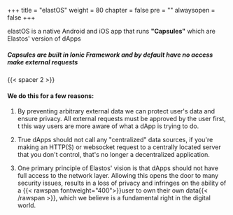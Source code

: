 

+++
title = "elastOS"
weight = 80
chapter = false
pre = ""
alwaysopen = false
+++

elastOS is a native Android and iOS app that runs **"Capsules"** which are Elastos' version of dApps

##### Capsules are built in Ionic Framework and by default have no access make external requests 

{{< spacer 2 >}}

#### We do this for a few reasons:

1. By preventing arbitrary external data we can protect user's data and ensure privacy. All external requests must be approved by the user first, t
    this way users are more aware of what a dApp is trying to do.
    
2. True dApps should not call any "centralized" data sources, if you're making an HTTP(S) or websocket request to a centrally located
    server that you don't control, that's no longer a decentralized application. 
    
3. One primary principle of Elastos' vision is that dApps should not have full access to the network layer. Allowing this opens the door to
    many security issues, results in a loss of privacy and infringes on the ability of a {{< rawspan fontweight="400">}}user to own their own data{{< /rawspan >}}, which we believe
    is a fundamental right in the digital world.
    
     

